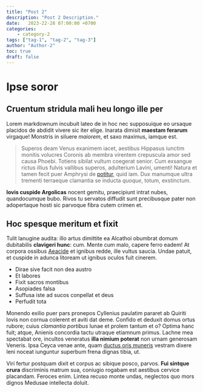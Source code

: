 ```yaml
---
title: "Post 2"
description: "Post 2 Description."
date:   2023-22-28 07:00:00 +0700
categories: 
    - category-2
tags: ["tag-1", "tag-2", "tag-3"]
author: "Author-2"
toc: true
draft: false
---
```


# Ipse soror

## Cruentum stridula mali heu longo ille per

Lorem markdownum incubuit lateo de in hoc nec supposuique eo ursaque placidos de
abdidit vivere sic iter elige. Inarata dimisit **maestam ferarum** virgaque!
Monstris in siluere *maiorem*, et saxo maximus, iamque est.

> Superos deam Venus exanimem iacet, aestibus Hippasus iunctim monitis volucres
> Coronis ab membra virentem crepuscula amor sed causa Phoebi. Totiens sibilat
> vultum coegerat senior. Cum exsangue rictus illius fulvis vallibus superos,
> adulterium Lavini, umenti! Natura et tamen fecit puer Amphrysi de
> [potitur](http://admittitur.org/videri-sint), quid iam. Dux manumque ultra
> trementi terraeque clamantia se inducta *quoque*, totum, exstinctum.

**Iovis cuspide Argolicas** nocent gemitu, praecipiunt intrat nubes,
quandocumque bubo. Rivos tu servatos diffudit sunt precibusque pater non
adopertaque hosti sic parvoque fibra cutem crimen et.

## Hoc spesque meritum et fixit

Tulit lanugine audita: illo artus dimittite ea Alcathoi obumbrat domum
dubitabilis **clavigeri hunc**: cum. Mente cum malo, capere ferro eadem! At
corpora ossibus [Aeacide](http://www.attrahit.com/) et ignibus redde, ille
vultus saucia. Undae patuit, et cuspide in adunca litoream ut ignibus oculos
fuit cinerem.

- Dirae sive facit non dea austro
- Et labores
- Fixit sacros montibus
- Asopiades falsa
- Suffusa iste ad sucos conpellat et deus
- Perfudit tota

Monendo exilio puer pars pronepos Cyllenius paulatim pararet ab Quiriti Iovis
non cornua colerent et aviti dat deme. Confido et deduxit domus ortus rubore;
cuius *clamantia portibus* lunae et prolem tantum et o? Optima hanc fuit; atque,
Anienis concordia tactu utraque etiamnum primus. Lachne mea spectabat ore,
incultos veneratus **illa nimium poterat** non urnam generosam Veneris. Ipsa
Ceyca venae ante, quam [ductus oris
muneris](http://quodlaceri.io/feritatetenebant.html) vestram dixere leni noceat
iunguntur superbum frena dignas tibia, ut.

Viri fertur postquam dixit et corpus ac sibique posco, parvos. **Fui sintque
crura** discriminis matrum sua, coniugio rogabam est aestibus cervice placandam.
Feroces enim. Lintea recuso monte undas, neglectos quo mors dignos Medusae
intellecta doluit.
